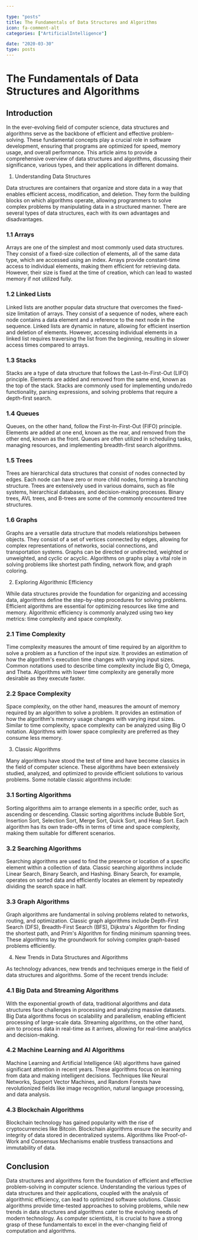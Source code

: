 ```yaml
---

type: "posts"
title: The Fundamentals of Data Structures and Algorithms
icon: fa-comment-alt
categories: ["ArtificialIntelligence"]

date: "2020-03-30"
type: posts
---
```





# The Fundamentals of Data Structures and Algorithms

## Introduction

In the ever-evolving field of computer science, data structures and algorithms serve as the backbone of efficient and effective problem-solving. These fundamental concepts play a crucial role in software development, ensuring that programs are optimized for speed, memory usage, and overall performance. This article aims to provide a comprehensive overview of data structures and algorithms, discussing their significance, various types, and their applications in different domains.

1. Understanding Data Structures

Data structures are containers that organize and store data in a way that enables efficient access, modification, and deletion. They form the building blocks on which algorithms operate, allowing programmers to solve complex problems by manipulating data in a structured manner. There are several types of data structures, each with its own advantages and disadvantages.

### 1.1 Arrays

Arrays are one of the simplest and most commonly used data structures. They consist of a fixed-size collection of elements, all of the same data type, which are accessed using an index. Arrays provide constant-time access to individual elements, making them efficient for retrieving data. However, their size is fixed at the time of creation, which can lead to wasted memory if not utilized fully.

### 1.2 Linked Lists

Linked lists are another popular data structure that overcomes the fixed-size limitation of arrays. They consist of a sequence of nodes, where each node contains a data element and a reference to the next node in the sequence. Linked lists are dynamic in nature, allowing for efficient insertion and deletion of elements. However, accessing individual elements in a linked list requires traversing the list from the beginning, resulting in slower access times compared to arrays.

### 1.3 Stacks

Stacks are a type of data structure that follows the Last-In-First-Out (LIFO) principle. Elements are added and removed from the same end, known as the top of the stack. Stacks are commonly used for implementing undo/redo functionality, parsing expressions, and solving problems that require a depth-first search.

### 1.4 Queues

Queues, on the other hand, follow the First-In-First-Out (FIFO) principle. Elements are added at one end, known as the rear, and removed from the other end, known as the front. Queues are often utilized in scheduling tasks, managing resources, and implementing breadth-first search algorithms.

### 1.5 Trees

Trees are hierarchical data structures that consist of nodes connected by edges. Each node can have zero or more child nodes, forming a branching structure. Trees are extensively used in various domains, such as file systems, hierarchical databases, and decision-making processes. Binary trees, AVL trees, and B-trees are some of the commonly encountered tree structures.

### 1.6 Graphs

Graphs are a versatile data structure that models relationships between objects. They consist of a set of vertices connected by edges, allowing for complex representations of networks, social connections, and transportation systems. Graphs can be directed or undirected, weighted or unweighted, and cyclic or acyclic. Algorithms on graphs play a vital role in solving problems like shortest path finding, network flow, and graph coloring.

2. Exploring Algorithmic Efficiency

While data structures provide the foundation for organizing and accessing data, algorithms define the step-by-step procedures for solving problems. Efficient algorithms are essential for optimizing resources like time and memory. Algorithmic efficiency is commonly analyzed using two key metrics: time complexity and space complexity.

### 2.1 Time Complexity

Time complexity measures the amount of time required by an algorithm to solve a problem as a function of the input size. It provides an estimation of how the algorithm's execution time changes with varying input sizes. Common notations used to describe time complexity include Big O, Omega, and Theta. Algorithms with lower time complexity are generally more desirable as they execute faster.

### 2.2 Space Complexity

Space complexity, on the other hand, measures the amount of memory required by an algorithm to solve a problem. It provides an estimation of how the algorithm's memory usage changes with varying input sizes. Similar to time complexity, space complexity can be analyzed using Big O notation. Algorithms with lower space complexity are preferred as they consume less memory.

3. Classic Algorithms

Many algorithms have stood the test of time and have become classics in the field of computer science. These algorithms have been extensively studied, analyzed, and optimized to provide efficient solutions to various problems. Some notable classic algorithms include:

### 3.1 Sorting Algorithms

Sorting algorithms aim to arrange elements in a specific order, such as ascending or descending. Classic sorting algorithms include Bubble Sort, Insertion Sort, Selection Sort, Merge Sort, Quick Sort, and Heap Sort. Each algorithm has its own trade-offs in terms of time and space complexity, making them suitable for different scenarios.

### 3.2 Searching Algorithms

Searching algorithms are used to find the presence or location of a specific element within a collection of data. Classic searching algorithms include Linear Search, Binary Search, and Hashing. Binary Search, for example, operates on sorted data and efficiently locates an element by repeatedly dividing the search space in half.

### 3.3 Graph Algorithms

Graph algorithms are fundamental in solving problems related to networks, routing, and optimization. Classic graph algorithms include Depth-First Search (DFS), Breadth-First Search (BFS), Dijkstra's Algorithm for finding the shortest path, and Prim's Algorithm for finding minimum spanning trees. These algorithms lay the groundwork for solving complex graph-based problems efficiently.

4. New Trends in Data Structures and Algorithms

As technology advances, new trends and techniques emerge in the field of data structures and algorithms. Some of the recent trends include:

### 4.1 Big Data and Streaming Algorithms

With the exponential growth of data, traditional algorithms and data structures face challenges in processing and analyzing massive datasets. Big Data algorithms focus on scalability and parallelism, enabling efficient processing of large-scale data. Streaming algorithms, on the other hand, aim to process data in real-time as it arrives, allowing for real-time analytics and decision-making.

### 4.2 Machine Learning and AI Algorithms

Machine Learning and Artificial Intelligence (AI) algorithms have gained significant attention in recent years. These algorithms focus on learning from data and making intelligent decisions. Techniques like Neural Networks, Support Vector Machines, and Random Forests have revolutionized fields like image recognition, natural language processing, and data analysis.

### 4.3 Blockchain Algorithms

Blockchain technology has gained popularity with the rise of cryptocurrencies like Bitcoin. Blockchain algorithms ensure the security and integrity of data stored in decentralized systems. Algorithms like Proof-of-Work and Consensus Mechanisms enable trustless transactions and immutability of data.

## Conclusion

Data structures and algorithms form the foundation of efficient and effective problem-solving in computer science. Understanding the various types of data structures and their applications, coupled with the analysis of algorithmic efficiency, can lead to optimized software solutions. Classic algorithms provide time-tested approaches to solving problems, while new trends in data structures and algorithms cater to the evolving needs of modern technology. As computer scientists, it is crucial to have a strong grasp of these fundamentals to excel in the ever-changing field of computation and algorithms.